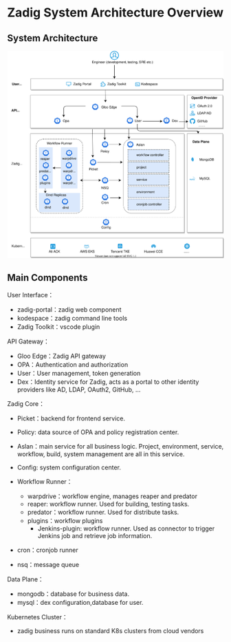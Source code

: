 # Zadig System Architecture Overview

## System Architecture

![Architecture_diagram](./Zadig-System-Architecture.svg)

## Main Components

User Interface：
- zadig-portal：zadig web component
- kodespace：zadig command line tools
- Zadig Toolkit：vscode plugin

API Gateway：
- Gloo Edge：Zadig API gateway
- OPA：Authentication and authorization
- User：User management, token generation
- Dex：Identity service for Zadig, acts as a portal to other identity providers like AD, LDAP, OAuth2, GitHub, ...

Zadig Core：
- Picket：backend for frontend service.
- Policy:  data source of OPA and policy registration center.
- Aslan：main service for all business logic. Project, environment, service, workflow, build, system management are all in this service.
- Config: system configuration center.

- Workflow Runner：
  - warpdrive：workflow engine, manages reaper and predator
  - reaper: workflow runner. Used for building, testing tasks.
  - predator：workflow runner. Used for distribute tasks.
  - plugins：workflow plugins
    - Jenkins-plugin: workflow runner. Used as connector to trigger Jenkins job and retrieve job information.
- cron：cronjob runner
- nsq：message queue

Data Plane：
- mongodb：database for business data.
- mysql：dex configuration,database for user.

Kubernetes Cluster：
- zadig business runs on standard K8s clusters from cloud vendors
